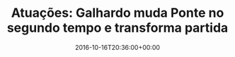 ---
layout: post
title: "Atuações: Galhardo muda Ponte no segundo tempo e transforma partida"
date: 2016-10-16T20:36:00+00:00
external_link: "http://globoesporte.globo.com/sp/campinas-e-regiao/futebol/times/ponte-preta/noticia/2016/10/atuacoes-galhardo-muda-ponte-no-segundo-tempo-e-transforma-partida.html"
categories: news "globo.com"
---